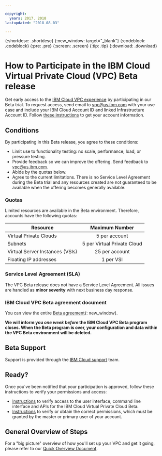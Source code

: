```yaml
---

copyright:
  years: 2017, 2018
lastupdated: "2018-08-03"

---
```


{:shortdesc: .shortdesc}
{:new_window: target="_blank"}
{:codeblock: .codeblock}
{:pre: .pre}
{:screen: .screen}
{:tip: .tip}
{:download: .download}

# How to Participate in the IBM Cloud Virtual Private Cloud (VPC) Beta release

Get early access to the [IBM Cloud VPC experience](about-vpc-beta.html) by participating in our Beta trial. To request access, send email to [vpc@us.ibm.com](mailto:vpc@us.ibm.com) with your use case and include your IBM Cloud Account ID and linked Infrastructure Account ID. Follow [these instructions](how-to-get-account.html) to get your account information. 

## Conditions

By participating in this Beta release, you agree to these conditions:

* Limit use to functionality testing: no scale, performance, load, or pressure testing.
* Provide feedback so we can improve the offering. Send feedback to [vpc@us.ibm.com](mailto:vpc@us.ibm.com). 
* Abide by the quotas below. 
* Agree to the current limitations. There is no Service Level Agreement during the Beta trial and any resources created are not guaranteed to be available when the offering becomes generally available.

### Quotas

Limited resources are available in the Beta environment. Therefore, accounts have the following quotas: 

|   Resource     | Maximum Number |
| ------- | :------: |
| Virtual Private Clouds | 5 per account|
| Subnets | 5 per Virtual Private Cloud |
| Virtual Server Instances (VSIs) | 25 per account |
| Floating IP addresses | 1 per VSI |

### Service Level Agreement (SLA)

The VPC Beta release does not have a Service Level Agreement. All issues are handled as **minor severity** with next business day response. 

### IBM Cloud VPC Beta agreement document

You can view the entire [Beta agreement](https://public.dhe.ibm.com/cloud/bluemix/network/vpc/beta_agreement_for_use.pdf){: new_window}.

**We will inform you _one week before_ the IBM Cloud VPC Beta program closes. When the Beta program is over, your configuration and data within the VPC Beta environment will be deleted.**

## Beta Support

Support is provided through the [IBM Cloud support](https://console.bluemix.net/docs/support/index.html#contacting-support)  team. 

## Ready?

Once you've been notified that your participation is approved, follow these instructions to verify your permissions and access:

* [Instructions](how-to-verify-access.html) to verify access to the user interface, command line interface and APIs for the IBM Cloud Virtual Private Cloud Beta.
* [Instructions](vpc-user-permissions.html) to verify or obtain the correct permissions, which must be granted by the master or primary user of your account.


## General Overview of Steps

For a "big picture" overview of how you'll set up your VPC and get it going, please refer to our [Quick Overview Document](quick-overview.html).
